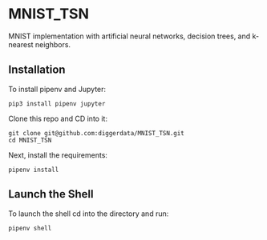 # MNIST_TSN
MNIST implementation with artificial neural networks, decision trees, and k-nearest neighbors.

## Installation
To install pipenv and Jupyter:
```
pip3 install pipenv jupyter
```

Clone this repo and CD into it:
```
git clone git@github.com:diggerdata/MNIST_TSN.git
cd MNIST_TSN
```

Next, install the requirements:
```
pipenv install
```
## Launch the Shell

To launch the shell cd into the directory and run:
```
pipenv shell
```
